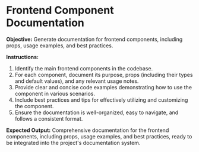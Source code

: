 # Frontend Component Documentation

**Objective:** Generate documentation for frontend components, including props, usage examples, and best practices.

**Instructions:**
1. Identify the main frontend components in the codebase.
2. For each component, document its purpose, props (including their types and default values), and any relevant usage notes.
3. Provide clear and concise code examples demonstrating how to use the component in various scenarios.
4. Include best practices and tips for effectively utilizing and customizing the component.
5. Ensure the documentation is well-organized, easy to navigate, and follows a consistent format.

**Expected Output:** Comprehensive documentation for the frontend components, including props, usage examples, and best practices, ready to be integrated into the project's documentation system.
